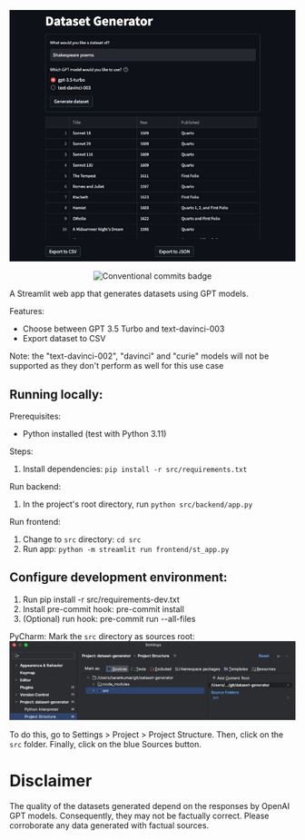 ![Dataset generator screenshot](docs/readme-feature-image.png)

<p align="center">
    <img src="https://img.shields.io/badge/semantic_release-conventional_commits-e10079?logo=semantic-release" alt="Conventional commits badge"/>
</p>

A Streamlit web app that generates datasets using GPT models.

Features:
- Choose between GPT 3.5 Turbo and text-davinci-003
- Export dataset to CSV

Note: the "text-davinci-002", "davinci" and "curie" models will not be supported as they don't perform as well for this
use case

## Running locally:

Prerequisites:
- Python installed (test with Python 3.11)

Steps:
1. Install dependencies: `pip install -r src/requirements.txt`

Run backend:
1. In the project's root directory, run `python src/backend/app.py`

Run frontend:
1. Change to `src` directory: `cd src`
1. Run app: `python -m streamlit run frontend/st_app.py`

## Configure development environment:
1. Run pip install -r src/requirements-dev.txt
1. Install pre-commit hook: pre-commit install
1. (Optional) run hook: pre-commit run --all-files

PyCharm:
Mark the `src` directory as sources root:
![PyCharm sources root](docs/pycharm.png)

To do this, go to Settings > Project > Project Structure. Then, click on the `src` folder. Finally, click on the
blue Sources button.

# Disclaimer

The quality of the datasets generated depend on the responses by OpenAI GPT models. Consequently, they may not be
factually correct. Please corroborate any data generated with factual sources.
